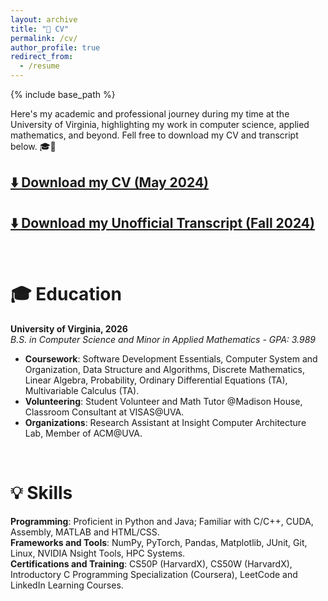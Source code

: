 ```yaml
---
layout: archive
title: "📄 CV"
permalink: /cv/
author_profile: true
redirect_from:
  - /resume
---
```


{% include base_path %}

Here's my academic and professional journey during my time at the University of Virginia, highlighting my work in computer science, applied mathematics, and beyond. Fell free to download my CV and transcript below. 🎓💼  

## [⬇️ Download my CV (May 2024)](https://drive.google.com/file/d/1c7hv_meqLyxJrZSX32EvzqtuQmZ_GI4M/view?usp=sharing)

## [⬇️ Download my Unofficial Transcript (Fall 2024)](https://drive.google.com/file/d/1RAtPHIxZvxKoMuCbiB1S3wSPBg1ABAfZ/view?usp=sharing)

<br>

🎓 Education
======
**University of Virginia, 2026**  
_B.S. in Computer Science and Minor in Applied Mathematics - GPA: 3.989_
- **Coursework**: Software Development Essentials, Computer System and Organization, Data Structure and Algorithms, Discrete Mathematics, Linear Algebra, Probability, Ordinary Differential Equations (TA), Multivariable Calculus (TA).  
- **Volunteering**: Student Volunteer and Math Tutor @Madison House, Classroom Consultant at VISAS@UVA.  
- **Organizations**: Research Assistant at Insight Computer Architecture Lab, Member of ACM@UVA.

<br>

💡 Skills
======
**Programming**: Proficient in Python and Java; Familiar with C/C++, CUDA, Assembly, MATLAB and HTML/CSS.  
**Frameworks and Tools**: NumPy, PyTorch, Pandas, Matplotlib, JUnit, Git, Linux, NVIDIA Nsight Tools, HPC Systems.  
**Certifications and Training**: CS50P (HarvardX), CS50W (HarvardX), Introductory C Programming Specialization (Coursera), LeetCode and LinkedIn Learning Courses.
